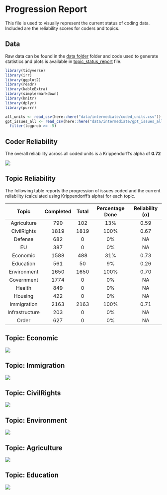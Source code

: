 # Progression Report


This file is used to visually represent the current status of coding
data. Included are the reliability scores for coders and topics.

## Data

Raw data can be found in the [data
folder](https://github.com/vanatteveldt/issuepositions/tree/main/data)
folder and code used to generate statistics and plots is available in
[topic_status_report](https://github.com/vanatteveldt/issuepositions/blob/main/src/data-processing/topic_status_report.R)
file.

``` r
library(tidyverse)
library(irr)
library(ggplot2)
library(readr)
library(kableExtra)
library(simplermarkdown)
library(knitr)
library(dplyr)
library(purrr)
```

``` r
all_units <- read_csv(here::here("data/intermediate/coded_units.csv"))
gpt_issues_all <- read_csv(here::here("data/intermediate/gpt_issues_all.csv")) |>
  filter(logprob >= -5)
```

## Coder Reliability

The overall reliability across all coded units is a Krippendorff’s alpha
of **0.72**

![](topic_report_files/figure-commonmark/plot-alpha-1.png)

## Topic Reliability

The following table reports the progression of issues coded and the
current reliability (calculated using Krippendorff’s alpha) for each
topic.

<center>

|     Topic      | Completed | Total | Percentage Done | Reliability (α) |
|:--------------:|:---------:|:-----:|:---------------:|:---------------:|
|  Agriculture   |    790    |  102  |       13%       |      0.59       |
|  CivilRights   |   1819    | 1819  |      100%       |      0.67       |
|    Defense     |    682    |   0   |       0%        |       NA        |
|       EU       |    387    |   0   |       0%        |       NA        |
|    Economic    |   1588    |  488  |       31%       |      0.73       |
|   Education    |    561    |  50   |       9%        |      0.26       |
|  Environment   |   1650    | 1650  |      100%       |      0.70       |
|   Government   |   1774    |   0   |       0%        |       NA        |
|     Health     |    849    |   0   |       0%        |       NA        |
|    Housing     |    422    |   0   |       0%        |       NA        |
|  Immigration   |   2163    | 2163  |      100%       |      0.71       |
| Infrastructure |    203    |   0   |       0%        |       NA        |
|     Order      |    627    |   0   |       0%        |       NA        |

</center>

## Topic: Economic

![](topic_report_files/figure-commonmark/pairwise-plots-1.png)

## Topic: Immigration

![](topic_report_files/figure-commonmark/pairwise-plots-2.png)

## Topic: CivilRights

![](topic_report_files/figure-commonmark/pairwise-plots-3.png)

## Topic: Environment

![](topic_report_files/figure-commonmark/pairwise-plots-4.png)

## Topic: Agriculture

![](topic_report_files/figure-commonmark/pairwise-plots-5.png)

## Topic: Education

![](topic_report_files/figure-commonmark/pairwise-plots-6.png)
